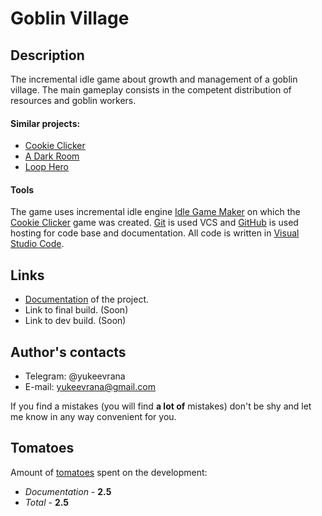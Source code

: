 # Goblin Village
## Description
The incremental idle game about growth and management of a goblin village. The main gameplay consists in the competent distribution of resources and goblin workers. 

#### Similar projects:
* [Cookie Clicker](https://orteil.dashnet.org/cookieclicker/)
* [A Dark Room](https://adarkroom.doublespeakgames.com)
* [Loop Hero](https://store.steampowered.com/app/1282730/Loop_Hero/) 

#### Tools
The game uses incremental idle engine [Idle Game Maker](https://orteil.dashnet.org/igm/) on which the [Cookie Clicker](https://orteil.dashnet.org/cookieclicker/) game was created. [Git](https://git-scm.com) is used VCS and [GitHub](https://github.com) is used hosting for code base and documentation. All code is written in [Visual Studio Code](https://code.visualstudio.com).

## Links
* [Documentation](https://github.com/yukeevrana/goblinVillage/wiki) of the project.
* Link to final build. (Soon)
* Link to dev build. (Soon)

## Author's contacts
* Telegram: @yukeevrana
* E-mail: yukeevrana@gmail.com

If you find a mistakes (you will find **a lot of** mistakes) don't be shy and let me know in any way convenient for you.

## Tomatoes
Amount of [tomatoes](https://github.com/yukeevrana/goblinVillage/wiki/Tomatoes) spent on the development:
* *Documentation* - **2.5**
* *Total* - **2.5**
